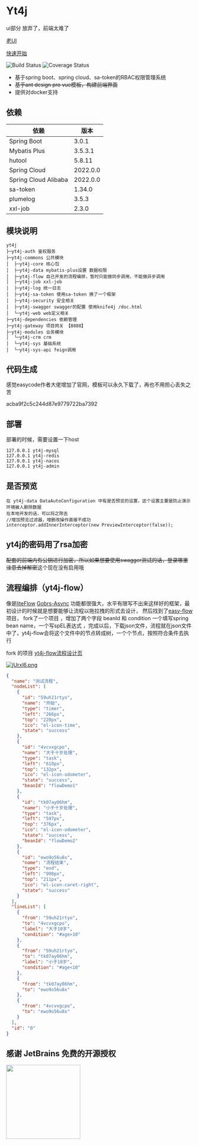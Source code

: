 # Yt4j

ui部分 放弃了，前端太难了

[老UI](https://github.com/Gyv12345/yt4j-ui)

[快速开始](doc/develop.md)

<p>
 <img src="https://img.shields.io/badge/Yt4j-1.0.3-success.svg" alt="Build Status">
 <img src="https://img.shields.io/badge/spring%20boot-3.0.1-blue" alt="Coverage Status">
</p>


- 基于spring boot、spring cloud、sa-token的RBAC权限管理系统
- ~~基于ant design pro vue模板，构建前端界面~~
- 提供对docker支持


## 依赖


依赖 | 版本
---|---
Spring Boot | 3.0.1
Mybatis Plus | 3.5.3.1
hutool | 5.8.11
Spring Cloud | 2022.0.0
Spring Cloud Alibaba | 2022.0.0
sa-token | 1.34.0
plumelog | 3.5.3
xxl-job | 2.3.0

## 模块说明

```
yt4j
├─yt4j-auth 鉴权服务
├─yt4j-commons 公共模块
│  ├─yt4j-core 核心包
│  ├─yt4j-data mybatis-plus设置 数据权限
│  ├─yt4j-flow 自己开发的流程编排，暂时只能做同步调用，不能做异步调用
│  ├─yt4j-job xxl-job
│  ├─yt4j-log 统一日志
│  ├─yt4j-sa-token 使用sa-token 换了一个框架
│  ├─yt4j-security 安全相关
│  ├─yt4j-swagger swagger的配置 使用knife4j /doc.html 
│  └─yt4j-web web定义相关
├─yt4j-dependencies 依赖管理
├─yt4j-gateway 项目网关 【8888】
├─yt4j-modules 业务模块
│  └─yt4j-crm crm
│  └─yt4j-sys 基础系统
│  └─yt4j-sys-api feign调用

```

## 代码生成
感觉easycode作者大佬增加了官网，模板可以永久下载了，再也不用担心丢失之苦

acba9f2c5c244d87e9779722ba7392

## 部署
部署的时候，需要设置一下host
```
127.0.0.1 yt4j-mysql
127.0.0.1 yt4j-redis
127.0.0.1 yt4j-nacos
127.0.0.1 yt4j-admin
```
## 是否预览
```
在 yt4j-data DataAutoConfiguration 中有是否预览的设置，这个设置主要是防止演示环境被人删除数据
在本地开发的话，可以将之除去
//增加预览过滤器，增删改操作直接不成功
interceptor.addInnerInterceptor(new PreviewInterceptor(false));
```
## yt4j的密码用了rsa加密
~~配套的前端内有公钥进行加密，所以如果想要使用swagger测试的话，登录哪里注意去掉解密~~这个现在没有启用哦

## 流程编排（yt4j-flow）
像是[liteFlow](https://gitee.com/dromara/liteFlow?_from=gitee_search) 
[Gobrs-Async](https://gitee.com/dromara/gobrs-async) 
功能都很强大，水平有限写不出来这样好的框架，最初设计的时候就是想要能够让流程以拖拉拽的形式去设计，
然后找到了[easy-flow](https://gitee.com/xiaoka2017/easy-flow)项目， fork了一个项目
，增加了两个字段 beanId 和 condition 一个填写spring bean name，一个写spEL表达式
，完成以后，下载json文件，流程就在json文件中了，yt4j-flow会将这个文件中的节点转成树，一个个节点，按照符合条件去执行

fork 的项目 [yt4j-flow流程设计页](https://gitee.com/yangshao/easy-flow)

[![jUrxl6.png](https://s1.ax1x.com/2022/07/06/jUrxl6.png)](https://imgtu.com/i/jUrxl6)

~~~json
{
  "name": "测试流程",
  "nodeList": [
    {
      "id": "59uh21rtyo",
      "name": "开始",
      "type": "timer",
      "left": "266px",
      "top": "220px",
      "ico": "el-icon-time",
      "state": "success"
    },
    {
      "id": "4vcvxgcpo",
      "name": "大于十岁处理",
      "type": "task",
      "left": "610px",
      "top": "132px",
      "ico": "el-icon-odometer",
      "state": "success",
      "beanId": "flowDemo1"
    },
    {
      "id": "tk07ay06hm",
      "name": "小于十岁处理",
      "type": "task",
      "left": "597px",
      "top": "376px",
      "ico": "el-icon-odometer",
      "state": "success",
      "beanId": "flowDemo2"
    },
    {
      "id": "ewo9o56u8x",
      "name": "流程结束",
      "type": "end",
      "left": "998px",
      "top": "211px",
      "ico": "el-icon-caret-right",
      "state": "success"
    }
  ],
  "lineList": [
    {
      "from": "59uh21rtyo",
      "to": "4vcvxgcpo",
      "label": "大于10岁",
      "condition": "#age>10"
    },
    {
      "from": "59uh21rtyo",
      "to": "tk07ay06hm",
      "label": "小于10岁",
      "condition": "#age<10"
    },
    {
      "from": "tk07ay06hm",
      "to": "ewo9o56u8x"
    },
    {
      "from": "4vcvxgcpo",
      "to": "ewo9o56u8x"
    }
  ],
  "id": "0"
}


~~~


## 感谢 JetBrains 免费的开源授权

<a href="https://www.jetbrains.com/?from=yt4j" target="_blank">
<img src="https://user-images.githubusercontent.com/1787798/69898077-4f4e3d00-138f-11ea-81f9-96fb7c49da89.png" height="200"/></a>
